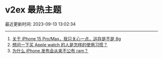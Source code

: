 # v2ex 最热主题

最近更新时间: 2023-09-13 13:02:34

--- 
1. [关于 iPhone 15 Pro/Max，我只关心一点，运存是不是 8g](https://www.v2ex.com/t/973212) 
2. [想问一下买 Apple watch 的人是怎样的使用习惯？](https://www.v2ex.com/t/973214) 
3. [为什么 iPhone 发布会从来不公布 ram？](https://www.v2ex.com/t/973242) 
